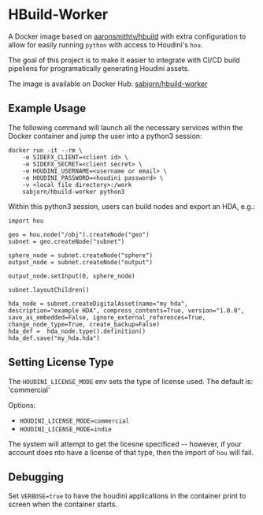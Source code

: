 # HBuild-Worker
A Docker image based on [aaronsmithtv/hbuild](github.com/aaronsmithtv/Houdini-Docker) with extra configuration to allow for easily running `python` with access to Houdini's `hou`.

The goal of this project is to make it easier to integrate  with CI/CD build pipeliens for programatically generating Houdini assets. 

The image is available on Docker Hub: [sabjorn/hbuild-worker](https://hub.docker.com/r/sabjorn/hbuild-worker)

## Example Usage
The following command will launch all the necessary services within the Docker container and jump the user into a python3 session:
```
docker run -it --rm \
    -e SIDEFX_CLIENT=<client id> \
    -e SIDEFX_SECRET=<client secret> \
    -e HOUDINI_USERNAME=<username or email> \
    -e HOUDINI_PASSWORD=<houdini password> \
    -v <local file directory>:/work
    sabjorn/hbuild-worker python3
```

Within this python3 session, users can build nodes and export an HDA, e.g.:
```
import hou

geo = hou.node("/obj").createNode("geo")
subnet = geo.createNode("subnet")

sphere_node = subnet.createNode("sphere")
output_node = subnet.createNode("output")

output_node.setInput(0, sphere_node)

subnet.layoutChildren()

hda_node = subnet.createDigitalAsset(name="my hda", description="example HDA", compress_contents=True, version="1.0.0", save_as_embedded=False, ignore_external_references=True, change_node_type=True, create_backup=False)
hda_def =  hda_node.type().definition()
hda_def.save("my_hda.hda")
```

## Setting License Type
The `HOUDINI_LICENSE_MODE` env sets the type of license used. The default is: 'commercial'

Options:
* `HOUDINI_LICENSE_MODE=commercial`
* `HOUDINI_LICENSE_MODE=indie`

The system will attempt to get the licesne specificed -- however, if your account does nto have a license of that type, then the import of `hou` will fail.

## Debugging
Set `VERBOSE=true` to have the houdini applications in the container print to screen when the container starts.
